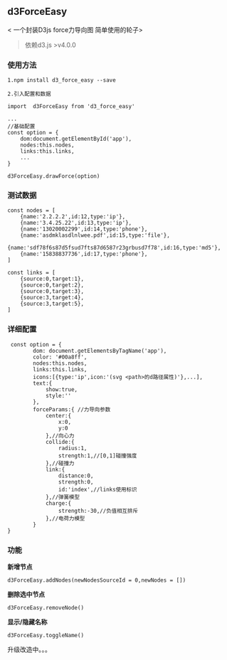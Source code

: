 ## d3ForceEasy
< 一个封装D3js force力导向图 简单使用的轮子>

>依赖d3.js >v4.0.0
### 使用方法

    1.npm install d3_force_easy --save
    
    2.引入配置和数据

    import  d3ForceEasy from 'd3_force_easy'
    
    ...
    //基础配置
    const option = {
        dom:document.getElementById('app'),
        nodes:this.nodes,
        links:this.links,
        ...
    }
 
    d3ForceEasy.drawForce(option)


### 测试数据
```
const nodes = [
    {name:'2.2.2.2',id:12,type:'ip'},
    {name:'3.4.25.22',id:13,type:'ip'},
    {name:'13020002299',id:14,type:'phone'},
    {name:'asdmklasdlnlwee.pdf',id:15,type:'file'},
    {name:'sdf78f6s87d5fsud7fts87d6587r23grbusd7f78',id:16,type:'md5'},
    {name:'15838837736',id:17,type:'phone'},
]

const links = [
    {source:0,target:1},
    {source:0,target:2},
    {source:0,target:3},
    {source:3,target:4},
    {source:3,target:5},
]

```

### 详细配置
```
 const option = {
        dom: document.getElementsByTagName('app'),
        color: '#00a8ff',
        nodes:this.nodes,
        links:this.links,
        icons:[{type:'ip',icon:'(svg <path>的d路径属性)'},...],
        text:{
            show:true,
            style:''
        },
        forceParams:{ //力导向参数
            center:{
                x:0,
                y:0
            },//向心力
            collide:{
                radius:1,
                strength:1,//[0,1]碰撞强度
            },//碰撞力
            link:{
                distance:0,
                strength:0,
                id:'index',//links使用标识
            },//弹簧模型
            charge:{
                strength:-30,//负值相互排斥
            },//电荷力模型
        }
}
```

### 功能

**新增节点**

    d3ForceEasy.addNodes(newNodesSourceId = 0,newNodes = [])
  
**删除选中节点**

    d3ForceEasy.removeNode()
    
**显示/隐藏名称**

    d3ForceEasy.toggleName()


升级改造中。。。